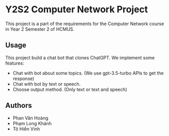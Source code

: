 # Y2S2 Computer Network Project

This project is a part of the requirements for the Computer Network course in Year 2 Semester 2 of HCMUS.

## Usage
This project build a chat bot that clones ChatGPT. We implement some features:
  - Chat with bot about some topics. (We use gpt-3.5-turbo APIs to get the response)
  - Chat with bot by text or speech.
  - Choose output method. (Only text or text and speech)
  
## Authors
 - Phan Văn Hoàng
 - Phạm Long Khánh
 - Tô Hiển Vinh
